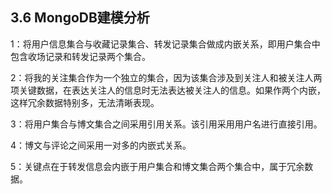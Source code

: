 ## 3.6 MongoDB建模分析

1：将用户信息集合与收藏记录集合、转发记录集合做成内嵌关系，即用户集合中包含收场记录和转发记录两个集合。  

2：将我的关注集合作为一个独立的集合，因为该集合涉及到关注人和被关注人两项关键数据，在表达关注人的信息时无法表达被关注人的信息。如果作两个内嵌，这样冗余数据特别多，无法清晰表现。  

3：将用户集合与博文集合之间采用引用关系。该引用采用用户名进行直接引用。  

4：博文与评论之间采用一对多的内嵌式关系。  

5：关键点在于转发信息会内嵌于用户集合和博文集合两个集合中，属于冗余数据。
